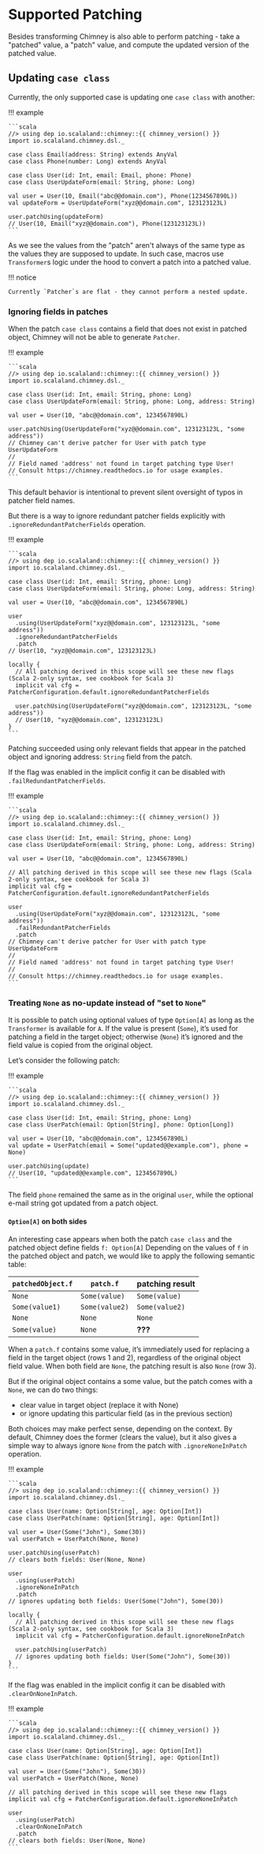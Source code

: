 # Supported Patching

Besides transforming Chimney is also able to perform patching - take a "patched" value, a "patch" value, and compute
the updated version of the patched value.

## Updating `case class`

Currently, the only supported case is updating one `case class` with another: 

!!! example

    ```scala
    //> using dep io.scalaland::chimney::{{ chimney_version() }}
    import io.scalaland.chimney.dsl._

    case class Email(address: String) extends AnyVal
    case class Phone(number: Long) extends AnyVal

    case class User(id: Int, email: Email, phone: Phone)
    case class UserUpdateForm(email: String, phone: Long)

    val user = User(10, Email("abc@@domain.com"), Phone(1234567890L))
    val updateForm = UserUpdateForm("xyz@@domain.com", 123123123L)

    user.patchUsing(updateForm)
    // User(10, Email("xyz@@domain.com"), Phone(123123123L))
    ```

As we see the values from the "patch" aren't always of the same type as the values they are supposed to update.
In such case, macros use `Transformer`s logic under the hood to convert a patch into a patched value. 

!!! notice

    Currently `Patcher`s are flat - they cannot perform a nested update. 

### Ignoring fields in patches

When the patch `case class` contains a field that does not exist in patched object, Chimney will not be able to generate
`Patcher`.

!!! example

    ```scala
    //> using dep io.scalaland::chimney::{{ chimney_version() }}
    import io.scalaland.chimney.dsl._

    case class User(id: Int, email: String, phone: Long)
    case class UserUpdateForm(email: String, phone: Long, address: String)

    val user = User(10, "abc@@domain.com", 1234567890L)

    user.patchUsing(UserUpdateForm("xyz@@domain.com", 123123123L, "some address"))
    // Chimney can't derive patcher for User with patch type UserUpdateForm
    //
    // Field named 'address' not found in target patching type User!
    // Consult https://chimney.readthedocs.io for usage examples.
    ```

This default behavior is intentional to prevent silent oversight of typos in patcher field names.

But there is a way to ignore redundant patcher fields explicitly with `.ignoreRedundantPatcherFields` operation.

!!! example

    ```scala
    //> using dep io.scalaland::chimney::{{ chimney_version() }}
    import io.scalaland.chimney.dsl._

    case class User(id: Int, email: String, phone: Long)
    case class UserUpdateForm(email: String, phone: Long, address: String)

    val user = User(10, "abc@@domain.com", 1234567890L)

    user
      .using(UserUpdateForm("xyz@@domain.com", 123123123L, "some address"))
      .ignoreRedundantPatcherFields
      .patch
    // User(10, "xyz@@domain.com", 123123123L)

    locally {
      // All patching derived in this scope will see these new flags (Scala 2-only syntax, see cookbook for Scala 3)
      implicit val cfg = PatcherConfiguration.default.ignoreRedundantPatcherFields

      user.patchUsing(UserUpdateForm("xyz@@domain.com", 123123123L, "some address"))
      // User(10, "xyz@@domain.com", 123123123L)
    }
    ```

Patching succeeded using only relevant fields that appear in the patched object and ignoring address: `String` field 
from the patch.

If the flag was enabled in the implicit config it can be disabled with `.failRedundantPatcherFields`.

!!! example

    ```scala
    //> using dep io.scalaland::chimney::{{ chimney_version() }}
    import io.scalaland.chimney.dsl._

    case class User(id: Int, email: String, phone: Long)
    case class UserUpdateForm(email: String, phone: Long, address: String)

    val user = User(10, "abc@@domain.com", 1234567890L)

    // All patching derived in this scope will see these new flags (Scala 2-only syntax, see cookbook for Scala 3)
    implicit val cfg = PatcherConfiguration.default.ignoreRedundantPatcherFields

    user
      .using(UserUpdateForm("xyz@@domain.com", 123123123L, "some address"))
      .failRedundantPatcherFields
      .patch
    // Chimney can't derive patcher for User with patch type UserUpdateForm
    //
    // Field named 'address' not found in target patching type User!
    //
    // Consult https://chimney.readthedocs.io for usage examples.
    ```

### Treating `None` as no-update instead of "set to `None`"

It is possible to patch using optional values of type `Option[A]` as long as the `Transformer` is available for `A`.
If the value is present (`Some`), it’s used for patching a field in the target object; otherwise (`None`) it’s ignored
and the field value is copied from the original object.

Let’s consider the following patch:

!!! example

    ```scala
    //> using dep io.scalaland::chimney::{{ chimney_version() }}
    import io.scalaland.chimney.dsl._

    case class User(id: Int, email: String, phone: Long)
    case class UserPatch(email: Option[String], phone: Option[Long])

    val user = User(10, "abc@@domain.com", 1234567890L)
    val update = UserPatch(email = Some("updated@@example.com"), phone = None)

    user.patchUsing(update)
    // User(10, "updated@@example.com", 1234567890L)
    ```

The field `phone` remained the same as in the original `user`, while the optional e-mail string got updated from
a patch object.

#### `Option[A]` on both sides

An interesting case appears when both the patch `case class` and the patched object define fields `f: Option[A]`
Depending on the values of `f` in the patched object and patch, we would like to apply the following semantic table:

| `patchedObject.f` | `patch.f`      | patching result |
|-------------------|----------------|-----------------|
| `None`            | `Some(value)`  | `Some(value)`   |
| `Some(value1)`    | `Some(value2)` | `Some(value2)`  |
| `None`            | `None`         | `None`          |
| `Some(value)`     | `None`         | **???**         |

When a `patch.f` contains some value, it’s immediately used for replacing a field in the target object (rows 1 and 2), 
regardless of the original object field value. When both field are `None`, the patching result is also `None` (row 3).

But if the original object contains a some value, but the patch comes with a `None`, we can do two things:

  - clear value in target object (replace it with None)
  - or ignore updating this particular field (as in the previous section)

Both choices may make perfect sense, depending on the context. By default, Chimney does the former (clears the value),
but it also gives a simple way to always ignore `None` from the patch with `.ignoreNoneInPatch` operation.

!!! example

    ```scala
    //> using dep io.scalaland::chimney::{{ chimney_version() }}
    import io.scalaland.chimney.dsl._

    case class User(name: Option[String], age: Option[Int])
    case class UserPatch(name: Option[String], age: Option[Int])

    val user = User(Some("John"), Some(30))
    val userPatch = UserPatch(None, None)

    user.patchUsing(userPatch)
    // clears both fields: User(None, None)

    user
      .using(userPatch)
      .ignoreNoneInPatch
      .patch
    // ignores updating both fields: User(Some("John"), Some(30))

    locally {
      // All patching derived in this scope will see these new flags (Scala 2-only syntax, see cookbook for Scala 3)
      implicit val cfg = PatcherConfiguration.default.ignoreNoneInPatch

      user.patchUsing(userPatch)
      // ignores updating both fields: User(Some("John"), Some(30))
    }
    ```

If the flag was enabled in the implicit config it can be disabled with `.clearOnNoneInPatch`.

!!! example

    ```scala
    //> using dep io.scalaland::chimney::{{ chimney_version() }}
    import io.scalaland.chimney.dsl._

    case class User(name: Option[String], age: Option[Int])
    case class UserPatch(name: Option[String], age: Option[Int])

    val user = User(Some("John"), Some(30))
    val userPatch = UserPatch(None, None)

    // all patching derived in this scope will see these new flags
    implicit val cfg = PatcherConfiguration.default.ignoreNoneInPatch

    user
      .using(userPatch)
      .clearOnNoneInPatch
      .patch
    // clears both fields: User(None, None)
    ```
 
